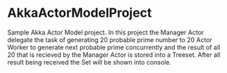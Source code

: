 # AkkaActorModelProject

Sample Akka Actor Model project. In this project the Manager Actor delegate the task of generating 20 probable prime number to 20 Actor Worker to generate next probable prime concurrently and the result of all 20 that is recieved by the Manager Actor is stored into a Treeset. After all result being received the Set will be shown into console.

